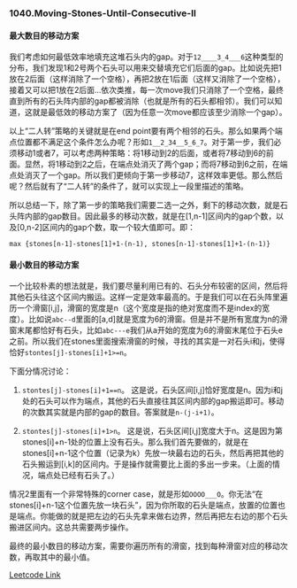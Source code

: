 ### 1040.Moving-Stones-Until-Consecutive-II

#### 最大数目的移动方案

我们考虑如何最低效率地填充这堆石头内的gap。对于```12____3_4___6```这种类型的分布，我们发现1和2号两个石头可以用来交替填充它们后面的gap。比如说先把1放在2后面（这样消除了一个空格），再把2放在1后面（这样又消除了一个空格），接着又可以把1放在2后面...依次类推，每一次move我们只消除了一个空格，最终直到所有的石头阵内部的gap都被消除（也就是所有的石头都相邻）。我们可以知道，这就是最低效的移动方案了（因为任意一次move都应该至少消除一个gap）。

以上“二人转”策略的关键就是在end point要有两个相邻的石头。那么如果两个端点位置都不满足这个条件怎么办呢？形如```1__2_34__5_6_7```。对于第一步，我们必须移动1或者7，可以考虑两种策略：将1移动到2的后面，或者将7移动到6的前面。显然，将1移动到2之后，在端点处消灭了两个gap；而将7移动到6之前，在端点处消灭了一个gap。所以我们更倾向于第一步移动7，这样效率更低。那么然后呢？然后就有了“二人转”的条件了，就可以实现上一段里描述的策略。

所以总结一下，除了第一步的策略我们需要二选一之外，剩下的移动次数，就是石头阵内部的gap数目。因此最多的移动次数，就是在[1,n-1]区间内的gap个数，以及[0,n-2]区间内的gap个数，取一个较大值即可。即：
```
max {stones[n-1]-stones[1]+1-(n-1), stones[n-1]-stones[1]+1-(n-1)}
```

#### 最小数目的移动方案
一个比较朴素的想法就是，我们要尽量利用已有的、石头分布较密的区间，然后将其他石头往这个区间内搬运。这样一定是效率最高的。于是我们可以在石头阵里遍历一个滑窗[i,j]，滑窗的宽度是n（这个宽度是指的绝对宽度而不是index的宽度）。比如说```abc--d```里面的[a,d]就是宽度为6的滑窗。但是并不是所有宽度为n的滑窗末尾都恰好有石头，比如```abc---e```我们从a开始的宽度为6的滑窗末尾位于石头e之前。所以我们在stones里面搜索滑窗的时候，寻找的其实是一对石头i和j，使得恰好```stontes[j]-stones[i]+1>=n```。

下面分情况讨论：

1. ```stontes[j]-stones[i]+1==n```。 这是说，石头区间[i,j]恰好宽度是n。因为i和j处的石头可以作为端点，其他的石头直接往其区间内部的gap搬运即可。移动的次数其实就是内部的gap的数目。答案就是```n-(j-i+1)```。

2. ```stontes[j]-stones[i]+1>n```。 这是说，石头区间[i,j]宽度大于n。这是因为第stones[i]+n-1处的位置上没有石头。那么我们首先要做的，就是在stones[i]+n-1这个位置（记录为k）先放一块最右边的石头，然后再把其他的石头搬运到[i,k]的区间内。于是操作就需要比上面的多出一步来。（上面的情况，端点处已经有石头了。）

情况2里面有一个非常特殊的corner case，就是形如```OOOO___O```。你无法“在stones[i]+n-1这个位置先放一块石头”，因为你所取的石头是端点，放置的位置也是端点。你能做的就是把左边的石头先拿来做右边界，然后再把左右边的那个石头搬进区间内。这总共需要两步操作。

最终的最小数目的移动方案，需要你遍历所有的滑窗，找到每种滑窗对应的移动次数，再取其中的最小值。






[Leetcode Link](https://leetcode.com/problems/moving-stones-until-consecutive-ii)